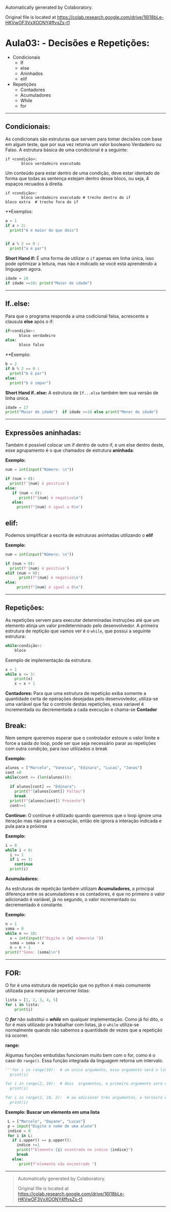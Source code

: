 

Automatically generated by Colaboratory.

Original file is located at
    https://colab.research.google.com/drive/16I18bLe-HKVwOF3VxXOONY4ffvsZs-t1

# Aula03: - Decisões e Repetições:

- Condicionais
  - If
  - else
  - Aninhados
  - elif
- Repetições
  - Contadores
  - Acumuladores
  - While
  - for

---

## Condicionais:

As condicionais são estruturas que servem para tomar decisões com base em algum teste, que por sua vez retorna um valor booleano Verdadeiro ou Falso. A estrutura básica de uma condicional é a seguinte:
```
if <condição>:
       bloco verdadeiro executado
```
Um conteúdo para estar dentro de uma condição, deve estar identado de forma que todas as sentença estejam dentro desse bloco, ou seja, 4 espaços recuados à direita.

```
if <condição>:
       bloco verdadeiro executado # trecho dentro do if
bloco extra  # trecho fora do if
```



**Exemplos:
```python
a = 1
if a > 2:
  print("A é maior do que dois")


if a % 2 == 0 :
  print("a é par")
```

**Short Hand if:** É uma forma de utilizar o `if` apenas em linha única, isso pode optimizar a leitura, mas não é indicado se você está aprendendo a linguagem agora.
```python
idade = 18
if idade >=18: print("Maior de idade")
```
----

## If..else:

Para que o programa responda a uma codicional falsa, acrescente a clausula **else**  após o if:
```python
if<condição>:
      bloco verdadeiro
else:
      bloco falso

```
**Exemplo:
```python
b = 2
if b % 2 == 0 :
  print("b é par")
else:
  print("b é impar")
```

**Short Hand if..else:** A estrutura de `If...else` também tem sua versão de linha única.
```python
idade = 17
print("Maior de idade")  if idade >=18 else print("Menor de idade")
```
---

## Expressões aninhadas:
Também é possível colocar um if dentro de outro if, e um else dentro deste, esse agrupamento é o que chamados de estrutura **aninhada**:


**Exemplo:** 
```python
num = int(input("Número: \n"))

if (num > 0):
  print(f'{num} é positivo')
else:
   if (num < 0):
      print(f"{num} é negativo\n")
   else:
     print(f"{num} é igual a 0\n")
```

## elif:
Podemos simplificar a escrita de estruturas aninhadas utilizando o **elif**


**Exemplo:**
```python
num = int(input("Número: \n"))

if (num > 0):
  print(f'{num} é positivo')
elif (num < 0):
      print(f"{num} é negativo\n")
else:
     print(f"{num} é igual a 0\n")
```
---


## Repetições:

As repetições servem para executar determinadas instruções até que um elemento atinja um valor predeterminado pelo desenvolvedor. 
A primeira estrutura de reptição que vamos ver é o `while`, que possui a seguinte estrutura:
```python
while<condição>:
    bloco
```
Exemplo de implementação da estrutura:
```python
x = 1
while x <= 3:
    print(x)
    x = x + 1
 ```
 
**Contadores:**
Para que uma estrutura de repetição exiba somente a quantidade certa de operações desejadas pelo desenvovledor, utiliza-se uma variável que faz o controle destas repetições, essa variavel é incrementada ou decrementada a cada execução e chama-se **Contador**

## Break:
Nem sempre queremos esperar que o controlador estoure o valor limite e force a saída  do loop, pode ser que seja necessário parar as repetições com outra condição, para isso utilizados o break

**Exemplo:**
```python
alunos = ["Marcelo", "Vanessa", "Edinara", "Lucas", "Jonas"]
cont =0
while(cont <= (len(alunos))):
 
  if alunos[cont] == "Edinara":
    print(f"{alunos[cont]} Faltou")
    break 
  print(f"{alunos[cont]} Presente")
  cont+=1
```
**Continue:**
O continue é utilizado quando queremos que o loop ignore uma iteração mas não pare a execução, então ele ignora a interação indicada e pula para a próxima


**Exemplo:**
```python
i = 0
while i < 6:
  i += 1
  if i == 3:
    continue
  print(i)
```


**Acumuladores:**

As estruturas de repetição também utilizam **Acumuladores**, a principal diferença entre os acumuladores e os contadores, é que no primeiro o valor adicionado é variável, já no segundo, o valor incrementado ou decrementado é constante.

**Exemplo:**
```python
n = 1
soma = 0
while n <= 10:
  x = int(input(f"Digite o {n} número\n "))
  soma = soma + x
  n = n + 1
print(f"Soma: {soma}\n")
```

---

## FOR: 
O for é uma estrutura de repetição que no python é mais comumente utilizada para manipular percorrer listas:

```python
lista = [1, 2, 3, 4, 5]
for i in lista:
    print(i)
```
O ***for*** não substitui o ***while*** em qualquer implementação. Como já foi dito, o for é mais utilizado pra trabalhar com listas, já o `while` utiliza-se normalmente quando não sabemos a quantidade de vezes que a repetição irá ocorrer.

**range:**

Algumas funções embutidas funcionam muito bem com o for, como é o caso do `range()`. Essa função integrada da linguagem retorna um intervalo.

```python
'''for i in range(10):  # um unico argumento, esse argumento será o limite  e o primeiro será zero
  print(i)

for i in range(2, 10):  # dois  argumentos, o primeiro argumento será o inicio e o segundo será o fim
  print(i)

for i in range(2, 10, 2):  # ao adicionar três argumentos, o terceiro é o intervalo de um item a outro dentro do intervalo
  print(i)
```


**Exemplo: Buscar um elemento em uma lista**
```python
 L = ["Marcelo", "Dayane", "Lucas"]
 p = input("Digite o nome de uma aluno")
 indice = 0
 for i in L:
   if i.upper() == p.upper():
     indice +=1
     print(f"Elemento {i} econtrado no indice {indice}")
     break
   else:
      print(f"elemento não encontrado ")
```

---

> Automatically generated by Colaboratory.
>
> Original file is located at
>    https://colab.research.google.com/drive/16I18bLe-HKVwOF3VxXOONY4ffvsZs-t1

---

